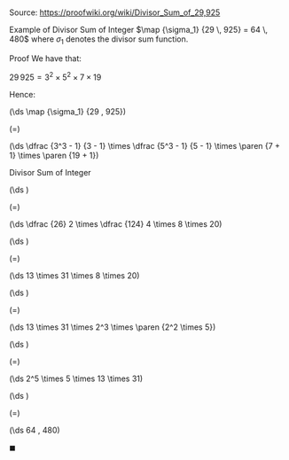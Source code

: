 # 

Source: https://proofwiki.org/wiki/Divisor_Sum_of_29,925

Example of Divisor Sum of Integer
$\map {\sigma_1} {29 \, 925} = 64 \, 480$
where $\sigma_1$ denotes the divisor sum function.


Proof
We have that:

$29 \, 925 = 3^2 \times 5^2 \times 7 \times 19$

Hence:














\(\ds \map {\sigma_1} {29 \, 925}\)

\(=\)







\(\ds \dfrac {3^3 - 1} {3 - 1} \times \dfrac {5^3 - 1} {5 - 1} \times \paren {7 + 1} \times \paren {19 + 1}\)





Divisor Sum of Integer














\(\ds \)

\(=\)







\(\ds \dfrac {26} 2 \times \dfrac {124} 4 \times 8 \times 20\)




















\(\ds \)

\(=\)







\(\ds 13 \times 31 \times 8 \times 20\)




















\(\ds \)

\(=\)







\(\ds 13 \times 31 \times 2^3 \times \paren {2^2 \times 5}\)




















\(\ds \)

\(=\)







\(\ds 2^5 \times 5 \times 13 \times 31\)




















\(\ds \)

\(=\)







\(\ds 64 \, 480\)









$\blacksquare$





